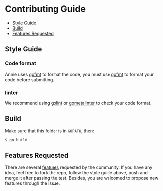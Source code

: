 # Contributing Guide

* [Style Guide](#style-guide)
* [Build](#build)
* [Features Requested](#features-requested)


## Style Guide
### Code format
Annie uses [gofmt](https://golang.org/cmd/gofmt) to format the code, you must use [gofmt](https://golang.org/cmd/gofmt) to format your code before submitting.

### linter
We recommend using [golint](https://github.com/golang/lint) or [gometalinter](https://github.com/alecthomas/gometalinter) to check your code format.


## Build

Make sure that this folder is in `GOPATH`, then:

```bash
$ go build
```


## Features Requested
There are several [features](https://github.com/iawia002/annie/issues?q=is%3Aissue+is%3Aopen+label%3Afeature-request) requested by the community. If you have any idea, feel free to fork the repo, follow the style guide above, push and merge it after passing the test. Besides, you are welcomed to propose new features through the issue.
